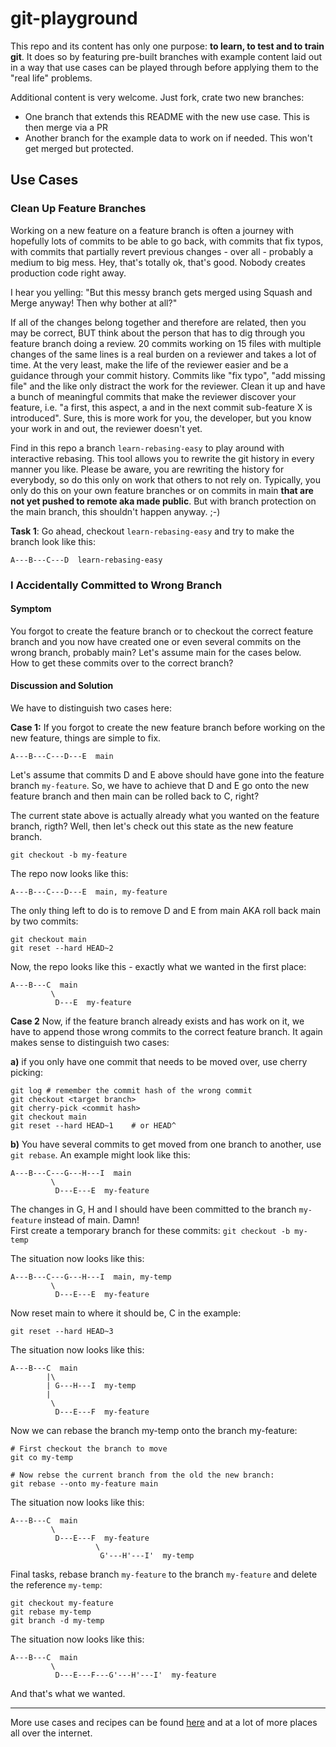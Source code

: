# git-playground

This repo and its content has only one purpose: **to learn, to test and to
train git**. It does so by featuring pre-built branches with example content
laid out in a way that use cases can be played through before applying them to
the "real life" problems.

Additional content is very welcome. Just fork, crate two new branches:

* One branch that extends this README with the new use case. This is then merge
  via a PR
* Another branch for the example data to work on if needed. This won't get merged
  but protected.

## Use Cases

### Clean Up Feature Branches

Working on a new feature on a feature branch is often a journey with hopefully
lots of commits to be able to go back, with commits that fix typos, with commits
that partially revert previous changes - over all - probably a medium to big
mess. Hey, that's totally ok, that's good. Nobody creates production code right
away.

I hear you yelling: "But this messy branch gets merged using Squash and Merge
anyway! Then why bother at all?"

If all of the changes belong together and therefore are related, then you may be
correct, BUT think about the person that has to dig through you feature branch
doing a review. 20 commits working on 15 files with multiple changes of the same
lines is a real burden on a reviewer and takes a lot of time. At the very least,
make the life of the reviewer easier and be a guidance through your commit
history. Commits like "fix typo", "add missing file" and the like only distract
the work for the reviewer. Clean it up and have a bunch of meaningful commits
that make the reviewer discover your feature, i.e. "a first, this aspect, a and
in the next commit sub-feature X is introduced". Sure, this is more work for
you, the developer, but you know your work in and out, the reviewer doesn't yet.

Find in this repo a branch `learn-rebasing-easy` to play around with interactive
rebasing. This tool allows you to rewrite the git history in every manner you
like. Please be aware, you are rewriting the history for everybody, so do this
only on work that others to not rely on. Typically, you only do this on your own
feature branches or on commits in main **that are not yet pushed to remote aka
made public**. But with branch protection on the main branch, this shouldn't
happen anyway. ;-)

**Task 1**: Go ahead, checkout `learn-rebasing-easy` and try to make the branch look
like this:

    A---B---C---D  learn-rebasing-easy

### I Accidentally Committed to Wrong Branch

#### Symptom

You forgot to create the feature branch or to checkout the correct feature
branch and you now have created one or even several commits on the wrong branch,
probably main? Let's assume main for the cases below.  
How to get these commits over to the correct branch?

#### Discussion and Solution

We have to distinguish two cases here:

**Case 1:** If you forgot to create the new feature branch before working on the
new feature, things are simple to fix.

    A---B---C---D---E  main

Let's assume that commits D and E above should have gone into the feature branch
`my-feature`. So, we have to achieve that D and E go onto the new feature branch
and then main can be rolled back to C, right?

The current state above is actually already what you wanted on the feature
branch, rigth? Well, then let's check out this state as the new feature branch.

    git checkout -b my-feature

The repo now looks like this:

    A---B---C---D---E  main, my-feature

The only thing left to do is to remove D and E from main AKA roll back main by
two commits:

    git checkout main
    git reset --hard HEAD~2

Now, the repo looks like this - exactly what we wanted in the first place:

    A---B---C  main
             \
              D---E  my-feature

**Case 2**
Now, if the feature branch already exists and has work on it, we have to
append those wrong commits to the correct feature branch. It again makes sense
to distinguish two cases:

**a)** if you only have one commit that needs to be moved over, use cherry
picking:

    git log # remember the commit hash of the wrong commit
    git checkout <target branch>
    git cherry-pick <commit hash>
    git checkout main
    git reset --hard HEAD~1    # or HEAD^

**b)** You have several commits to get moved from one branch to another, use
`git rebase`. An example might look like this:

    A---B---C---G---H---I  main
             \
              D---E---E  my-feature

The changes in G, H and I should have been committed to the branch `my-feature`
instead of main. Damn!  
First create a temporary branch for these commits: `git checkout -b my-temp`

The situation now looks like this:

    A---B---C---G---H---I  main, my-temp
             \
              D---E---E  my-feature

Now reset main to where it should be, C in the example:

    git reset --hard HEAD~3

The situation now looks like this:

    A---B---C  main
            |\
            | G---H---I  my-temp
            |
             \
              D---E---F  my-feature

Now we can rebase the branch my-temp onto the branch my-feature:

    # First checkout the branch to move
    git co my-temp

    # Now rebse the current branch from the old the new branch:
    git rebase --onto my-feature main

The situation now looks like this:

    A---B---C  main
             \
              D---E---F  my-feature
                       \
                        G'---H'---I'  my-temp

Final tasks, rebase branch `my-feature` to the branch `my-feature` and delete
the reference `my-temp`:

    git checkout my-feature
    git rebase my-temp
    git branch -d my-temp

The situation now looks like this:

    A---B---C  main
             \
              D---E---F---G'---H'---I'  my-feature

And that's what we wanted.

---

More use cases and recipes can be found
[here](https://michael.rollis.ch/myitjournal/gitandco/gitrecipes/#damn-i-branched-off-wrong-parent-branch)
and at a lot of more places all over the internet.
